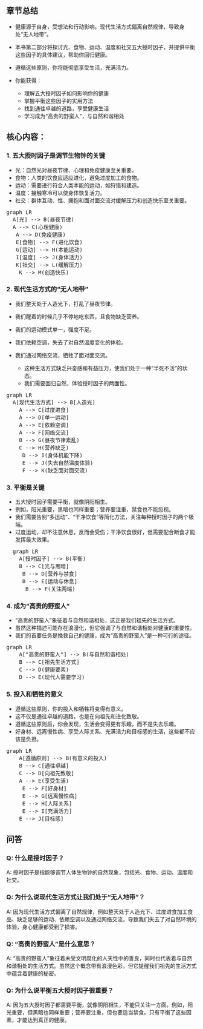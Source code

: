 ## 章节总结
- 健康源于自身，受想法和行动影响。现代生活方式偏离自然规律，导致身处“无人地带”。
- 本书第二部分将探讨光、食物、运动、温度和社交五大授时因子，并提供平衡这些因子的具体建议，帮助你回归健康。
- 遵循这些原则，你将能彻底享受生活，充满活力。

- 你能获得：
  - 理解五大授时因子如何影响你的健康
  - 掌握平衡这些因子的实用方法
  - 找到通往卓越的道路，享受健康生活
  - 学习成为“高贵的野蛮人”，与自然和谐相处

## 核心内容：
### 1. 五大授时因子是调节生物钟的关键
- 光：自然光对昼夜节律、心理和免疫健康至关重要。
- 食物：人类的饮食应适应进化，避免过度加工的食物。
- 运动：需要进行符合人类本能的运动，如狩猎和建造。
- 温度：接触寒冷可以使身体恢复活力。
- 社交：群体互动、性、拥抱和面对面交流对缓解压力和创造快乐至关重要。

<pre class="mermaid bg-white flex justify-center">
graph LR
  A[光] --> B(昼夜节律)
  A --> C(心理健康)
   A --> D(免疫健康)
   E[食物] --> F(进化饮食)
   G[运动] --> H(本能运动)
   I[温度] --> J(身体活力)
   K[社交] --> L(缓解压力)
    K --> M(创造快乐)
</pre>

### 2.  现代生活方式的“无人地带”
- 我们整天处于人造光下，打乱了昼夜节律。
- 我们醒着的时候几乎不停地吃东西，且食物缺乏营养。
- 我们的运动模式单一，强度不足。
- 我们依赖空调，失去了对自然温度变化的体验。
- 我们通过网络交流，牺牲了面对面交流。

  - 这种生活方式缺乏兴奋感和有益压力，使我们处于一种“半死不活”的状态。
  - 我们需要回归自然，体验授时因子的两面性。

<pre class="mermaid bg-white flex justify-center">
graph LR
  A[现代生活方式] --> B[人造光]
    A --> C[过度进食]
    A --> D[单一运动]
    A --> E[依赖空调]
    A --> F[网络交流]
    B --> G(昼夜节律紊乱)
    C --> H(营养缺乏)
     D --> I(身体机能下降)
     E --> J(失去自然温度体验)
     F --> K(缺乏面对面交流)
</pre>

### 3. 平衡是关键
- 五大授时因子需要平衡，就像阴阳相生。
- 例如，阳光重要，黑暗也同样重要；营养要注重，禁食也不能忽视。
- 我们需要告别“多运动”、“干净饮食”等简化方法，关注每种授时因子的两个极端。
- 过度运动，却不注意休息，反而会受伤；干净饮食很好，但需要配合断食才能发挥最大效果。

 <pre class="mermaid bg-white flex justify-center">
  graph LR
    A[授时因子] --> B(平衡)
    B --> C[光与黑暗]
     B --> D[营养与禁食]
     B --> E[运动与休息]
      B --> F(关注两端)
</pre>

### 4. 成为“高贵的野蛮人”
- “高贵的野蛮人”象征着与自然和谐相处，这正是我们祖先的生活方式。
- 虽然这种描述可能存在浪漫化，但它强调了与自然和谐相处对健康的重要性。
- 我们的首要任务是挽救自己的健康，成为“高贵的野蛮人”是一种可行的途径。

<pre class="mermaid bg-white flex justify-center">
graph LR
    A["高贵的野蛮人"] --> B(与自然和谐相处)
    B --> C[祖先生活方式]
    C --> D(健康要素)
    D --> E(现代人需要学习)
</pre>

### 5. 投入和牺牲的意义
- 遵循这些原则，你的投入和牺牲将变得有意义。
- 这不仅是通往卓越的道路，也是在向祖先和进化致敬。
- 遵循这些原则后，你会发现，生活会变得更有乐趣，而不是失去乐趣。
- 好身材、远离慢性病、享受人际关系、充满活力和目标感的生活，这些都不应该是负担。

<pre class="mermaid bg-white flex justify-center">
graph LR
    A[遵循原则] --> B(有意义的投入)
    B --> C[通往卓越]
    C --> D[向祖先致敬]
    A --> E(享受生活)
     E --> F[好身材]
     E --> G[远离慢性病]
     E --> H[人际关系]
     E --> I[充满活力]
    E --> J[目标感]
</pre>

## 问答
### Q: 什么是授时因子？
A: 授时因子是指能够调节人体生物钟的自然现象，包括光、食物、运动、温度和社交。

### Q: 为什么说现代生活方式让我们处于“无人地带”？
A: 因为现代生活方式偏离了自然规律，例如整天处于人造光下、过度进食加工食品、缺乏足够的运动、依赖空调以及通过网络交流，导致我们失去了对自然环境的体验，身心健康都受到了损害。

### Q: “高贵的野蛮人”是什么意思？
A: “高贵的野蛮人”象征着未受文明腐化的人天性中的善良，同时也代表着与自然和谐相处的生活方式。虽然这个概念带有浪漫色彩，但它提醒我们祖先的生活方式中蕴含着健康的秘密。

### Q: 为什么说平衡五大授时因子很重要？
A: 因为五大授时因子都需要平衡，就像阴阳相生，不能只关注一方面。例如，阳光重要，但黑暗也同样重要；营养要注重，但也要适当禁食。只有平衡了这些因素，才能达到真正的健康。
